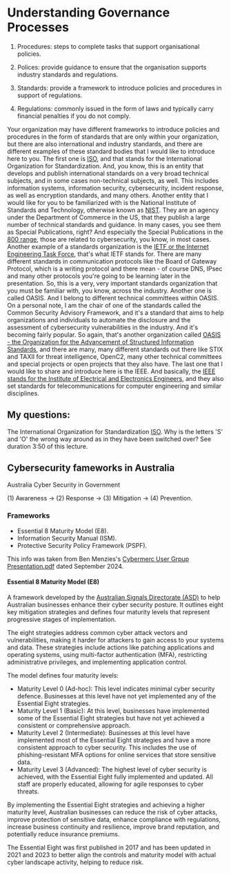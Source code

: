 # Understanding Governance Processes

1. Procedures: steps to complete tasks that support organisational policies.

2. Polices: provide guidance to ensure that the organisation supports industry standards and regulations.

3. Standards: provide a framework to introduce policies and procedures in support of regulations.

4. Regulations: commonly issued in the form of laws and typically carry financial penalties if you do not comply.

Your organization may have different frameworks to introduce policies and procedures in the form of standards that are only within your organization, but there are also international and industry standards, and there are different examples of these standard bodies that I would like to introduce here to you. The first one is [ISO](https://www.iso.org/home.html), and that stands for the International Organization for Standardization. And, you know, this is an entity that develops and publish international standards on a very broad technical subjects, and in some cases non-technical subjects, as well. This includes information systems, information security, cybersecurity, incident response, as well as encryption standards, and many others. Another entity that I would like for you to be familiarized with is the National Institute of Standards and Technology, otherwise known as [NIST](https://www.nist.gov/cyberframework). They are an agency under the Department of Commerce in the US, that they publish a large number of technical standards and guidance. In many cases, you see them as Special Publications, right? And especially the Special Publications in the [800 range](https://www.nist.gov/itl/publications-0/nist-special-publication-800-series-general-information), those are related to cybersecurity, you know, in most cases. Another example of a standards organization is the [IETF or the Internet Engineering Task Force](https://www.ietf.org/about/), that's what IETF stands for. There are many different standards in communication protocols like the Board of Gateway Protocol, which is a writing protocol and there mean - of course DNS, IPsec and many other protocols you're going to be learning later in the presentation. So, this is a very, very important standards organization that you must be familiar with, you know, across the industry. Another one is called OASIS. And I belong to different technical committees within OASIS. On a personal note, I am the chair of one of the standards called the Common Security Advisory Framework, and it's a standard that aims to help organizations and individuals to automate the disclosure and the assessment of cybersecurity vulnerabilities in the industry. And it's becoming fairly popular. So again, that's another organization called [OASIS - the Organization for the Advancement of Structured Information Standards](https://www.oasis-open.org/), and there are many, many different standards out there like STIX and TAXII for threat intelligence, OpenC2, many other technical committees and special projects or open projects that they also have. The last one that I would like to share and introduce here is the IEEE. And basically, the [IEEE stands for the Institute of Electrical and Electronics Engineers](https://www.ieee.org/), and they also set standards for telecommunications for computer engineering and similar disciplines.

## My questions:

The International Organization for Standardization [ISO](https://www.iso.org/home.html). Why is the letters 'S' and 'O' the wrong way around as in they have been switched over? See duration 3:50 of this lecture.

## Cybersecurity fameworks in Australia

Australia Cyber Security in Government

(1) Awareness -> (2) Response -> (3) Mitigation -> (4) Prevention.

### Frameworks

- Essential 8 Maturity Model (E8).
- Information Security Manual (ISM).
- Protective Security Policy Framework (PSPF).

This info was taken from Ben Menzies's [Cybermerc User Grpup Presentation.pdf](https://drive.google.com/drive/folders/1sJE7fMgNNoRdIddrR0PY6VaYtINZjkzE) dated September 2024.

#### Essential 8 Maturity Model (E8)

A framework developed by the [Australian Signals Directorate (ASD)](https://www.cyber.gov.au/resources-business-and-government/essential-cybersecurity/essential-eight/essential-eight-maturity-model) to help Australian businesses enhance their cyber security posture. It outlines eight key mitigation strategies and defines four maturity levels that represent progressive stages of implementation.

The eight strategies address common cyber attack vectors and vulnerabilities, making it harder for attackers to gain access to your systems and data. These strategies include actions like patching applications and operating systems, using multi-factor authentication (MFA), restricting administrative privileges, and implementing application control.

The model defines four maturity levels:

- Maturity Level 0 (Ad-hoc): This level indicates minimal cyber security defence. Businesses at this level have not yet implemented any of the Essential Eight strategies.
- Maturity Level 1 (Basic): At this level, businesses have implemented some of the Essential Eight strategies but have not yet achieved a consistent or comprehensive approach.
- Maturity Level 2 (Intermediate): Businesses at this level have implemented most of the Essential Eight strategies and have a more consistent approach to cyber security. This includes the use of phishing-resistant MFA options for online services that store sensitive data.
- Maturity Level 3 (Advanced): The highest level of cyber security is achieved, with the Essential Eight fully implemented and updated. All staff are properly educated, allowing for agile responses to cyber threats.

By implementing the Essential Eight strategies and achieving a higher maturity level, Australian businesses can reduce the risk of cyber attacks, improve protection of sensitive data, enhance compliance with regulations, increase business continuity and resilience, improve brand reputation, and potentially reduce insurance premiums.

The Essential Eight was first published in 2017 and has been updated in 2021 and 2023 to better align the controls and maturity model with actual cyber landscape activity, helping to reduce risk.
